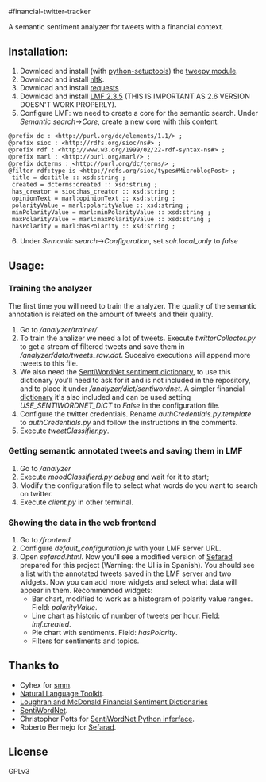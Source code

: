 #financial-twitter-tracker

A semantic sentiment analyzer for tweets with a financial context.

## Installation:

1. Download and install (with [python-setuptools](https://pypi.python.org/pypi/setuptools)) the [tweepy module](https://github.com/tweepy/tweepy).
2. Download and install [nltk](http://nltk.org/).
3. Download and install [requests](http://docs.python-requests.org/)
4. Download and install [LMF 2.3.5](https://code.google.com/p/lmf/downloads/detail?name=lmf-installer-2.3.5-SNAPSHOT.jar) (THIS IS IMPORTANT AS 2.6 VERSION DOESN'T WORK PROPERLY).
5. Configure LMF: we need to create a core for the semantic search. Under *Semantic search*->*Core*, create a new core with this content:

 ```
@prefix dc : <http://purl.org/dc/elements/1.1/> ;
@prefix sioc : <http://rdfs.org/sioc/ns#> ;
@prefix rdf : <http://www.w3.org/1999/02/22-rdf-syntax-ns#> ;
@prefix marl : <http://purl.org/marl/> ;
@prefix dcterms : <http://purl.org/dc/terms/> ;
@filter rdf:type is <http://rdfs.org/sioc/types#MicroblogPost> ;
  title = dc:title :: xsd:string ;
  created = dcterms:created :: xsd:string ;
  has_creator = sioc:has_creator :: xsd:string ;
  opinionText = marl:opinionText :: xsd:string ;
  polarityValue = marl:polarityValue :: xsd:string ;
  minPolarityValue = marl:minPolarityValue :: xsd:string ;
  maxPolarityValue = marl:maxPolarityValue :: xsd:string ;
  hasPolarity = marl:hasPolarity :: xsd:string ;
 ```
6. Under *Semantic search*->*Configuration*, set *solr.local_only* to *false*

## Usage:

### Training the analyzer

The first time you will need to train the analyzer. The quality of the semantic annotation is related on the amount of tweets and their quality.

1. Go to */analyzer/trainer/*
2. To train the analizer we need a lot of tweets. Execute *twitterCollector.py* to get a stream of filtered tweets and save them in */analyzer/data/tweets_raw.dat*. Sucesive executions will append more tweets to this file.
3. We also need the [SentiWordNet sentiment dictionary](http://sentiwordnet.isti.cnr.it/), to use this dictionary you'll need to ask for it and is not included in the repository, and to place it under */analyzer/dict/sentiwordnet*. A simpler financial [dictionary](http://www.nd.edu/~mcdonald/Word_Lists.html) it's also included and can be used setting *USE_SENTIWORDNET_DICT* to *False* in the configuration file.
4. Configure the twitter credentials. Rename *authCredentials.py.template* to *authCredentials.py* and follow the instructions in the comments.
5. Execute *tweetClassifier.py*.

### Getting semantic annotated tweets and saving them in LMF

1. Go to */analyzer*
2. Execute *moodClassifierd.py debug* and wait for it to start;
3. Modify the configuration file to select what words do you want to search on twitter.
4. Execute *client.py* in other terminal.

### Showing the data in the web frontend

1. Go to */frontend*
2. Configure *default_configuration.js* with your LMF server URL.
3. Open *sefarad.html*. Now you'll see a modified version of [Sefarad](https://github.com/gsi-upm/Sefarad) prepared for this project (Warning: the UI is in Spanish). You should see a list with the annotated tweets saved in the LMF server and two widgets. Now you can add more widgets and select what data will appear in them. Recommended widgets: 
	- Bar chart, modified to work as a histogram of polarity value ranges.  Field: *polarityValue*.
	- Line chart as historic of number of tweets per hour. Field: *lmf.created*.
	- Pie chart with sentiments. Field: *hasPolarity*.
	- Filters for sentiments and topics.


## Thanks to

- Cyhex for [smm](https://github.com/cyhex/smm).
- [Natural Language Toolkit](http://nltk.org/).
- [Loughran and McDonald Financial Sentiment Dictionaries](http://www.nd.edu/~mcdonald/Word_Lists.html)
- [SentiWordNet](http://sentiwordnet.isti.cnr.it/).
- Christopher Potts for [SentiWordNet Python inferface](http://compprag.christopherpotts.net/wordnet.html#sentiwordnet).
- Roberto Bermejo for [Sefarad](https://github.com/gsi-upm/Sefarad).

## License

GPLv3
